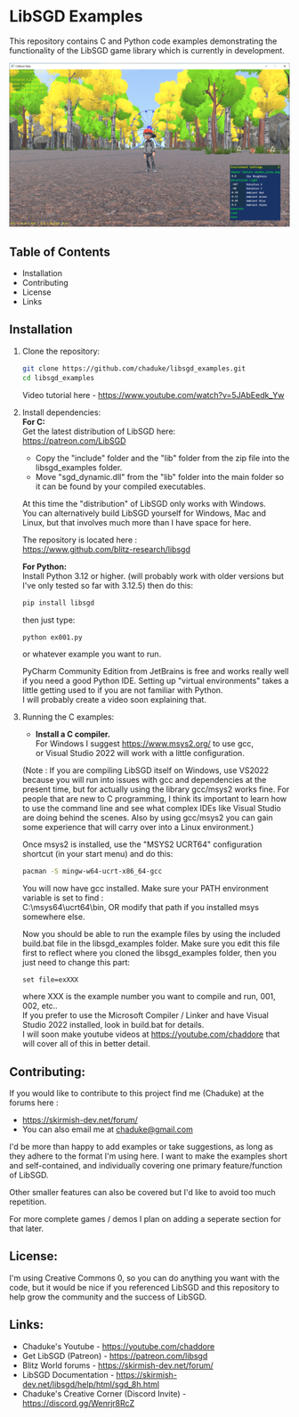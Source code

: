 # LibSGD Examples

This repository contains C and Python code examples demonstrating the functionality of the LibSGD game library which is currently in development.

![Example Screenshot](https://github.com/Chaduke/libsgd_examples/blob/master/images/example.png)

## Table of Contents

- Installation
- Contributing
- License
- Links

## Installation

1. Clone the repository:  
   ```sh
   git clone https://github.com/chaduke/libsgd_examples.git
   cd libsgd_examples
   ```
   Video tutorial here - https://www.youtube.com/watch?v=5JAbEedk_Yw  
      
2. Install dependencies:  
	**For C:**    	
	Get the latest distribution of LibSGD here:        
	https://patreon.com/LibSGD  	
	- Copy the "include" folder and the "lib" folder from the zip file into the libsgd_examples folder.
	- Move "sgd_dynamic.dll" from the "lib" folder into the main folder so it can be found by your compiled executables.	
 	
	At this time the "distribution" of LibSGD only works with Windows.     	
	You can alternatively build LibSGD yourself for Windows, Mac and Linux, but that involves much more than I have space for here. 
	
	The repository is located here :     
	https://www.github.com/blitz-research/libsgd  
	
	**For Python:** 	
	Install Python 3.12 or higher. (will probably work with older versions but I've only tested so far with 3.12.5) then do this:  
	```sh
	pip install libsgd
	```
	then just type: 
	```sh
	python ex001.py 
	```
	or whatever example you want to run.  
	
	PyCharm Community Edition from JetBrains is free and works really well if you need a good Python IDE.  Setting up "virtual environments" takes a little getting used to if you are not familiar with Python.  
	I will probably create a video soon explaining that.    
	
3. Running the C examples:   	
	- **Install a C compiler.**     
	For Windows I suggest https://www.msys2.org/ to use gcc,      
	or Visual Studio 2022 will work with a little configuration.  
	
	(Note : If you are compiling LibSGD itself on Windows, use VS2022 because you will run into issues with gcc and dependencies at the present time, but for actually using the library gcc/msys2 works fine. For people that are new to C programming, I think its important to learn how to use the command line and see what complex IDEs like Visual Studio are doing behind the scenes.  Also by using gcc/msys2 you can gain some experience that will carry over into a Linux environment.)    
	
	Once msys2 is installed, use the "MSYS2 UCRT64" configuration shortcut (in your start menu) and do this:  
	```sh 
	pacman -S mingw-w64-ucrt-x86_64-gcc
	```
	You will now have gcc installed.  Make sure your PATH environment variable is set to find :   
	C:\msys64\ucrt64\bin, OR modify that path if you installed msys somewhere else.  
	
	Now you should be able to run the example files by using the included build.bat file in the libsgd_examples folder. Make sure you edit this file first to reflect where you cloned the libsgd_examples folder, then you just need to change this part:  
	```code
	set file=exXXX
	```
	where XXX is the example number you want to compile and run, 001, 002, etc..  
	If you prefer to use the Microsoft Compiler / Linker and have Visual Studio 2022 installed, look in build.bat for details.   
	I will soon make youtube videos at https://youtube.com/chaddore that will cover all of this in better detail.  	

## Contributing:  

If you would like to contribute to this project find me (Chaduke) at the forums here :  
- https://skirmish-dev.net/forum/ 
- You can also email me at chaduke@gmail.com  

I'd be more than happy to add examples or take suggestions, as long as they adhere to the format I'm using here.  I want to make the examples short and self-contained, and individually covering one primary feature/function of LibSGD.    
   	
Other smaller features can also be covered but I'd like to avoid too much repetition.  
     
For more complete games / demos I plan on adding a seperate section for that later.    	
		
## License:     

I'm using Creative Commons 0, so you can do anything you want with the code, but it would be nice if you referenced LibSGD and this repository to help grow the community and the success of LibSGD.     
	
## Links: 
 
- Chaduke's Youtube - https://youtube.com/chaddore  
- Get LibSGD (Patreon) - https://patreon.com/libsgd  
- Blitz World forums - https://skirmish-dev.net/forum/  
- LibSGD Documentation - https://skirmish-dev.net/libsgd/help/html/sgd_8h.html    
- Chaduke's Creative Corner (Discord Invite) - https://discord.gg/Wenrjr8RcZ  